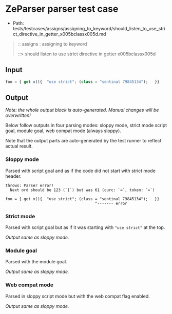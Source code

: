 # ZeParser parser test case

- Path: tests/testcases/assigns/assigning_to_keyword/should_listen_to_use_strict_directive_in_getter_x005bclassx005d.md

> :: assigns : assigning to keyword
>
> ::> should listen to use strict directive in getter x005bclassx005d

## Input

`````js
foo = { get x(){  "use strict"; (class = "sentinal 79845134");   }}
`````

## Output

_Note: the whole output block is auto-generated. Manual changes will be overwritten!_

Below follow outputs in four parsing modes: sloppy mode, strict mode script goal, module goal, web compat mode (always sloppy).

Note that the output parts are auto-generated by the test runner to reflect actual result.

### Sloppy mode

Parsed with script goal and as if the code did not start with strict mode header.

`````
throws: Parser error!
  Next ord should be 123 (`{`) but was 61 (curc: `=`, token: `=`)

foo = { get x(){  "use strict"; (class = "sentinal 79845134");   }}
                                       ^------- error
`````

### Strict mode

Parsed with script goal but as if it was starting with `"use strict"` at the top.

_Output same as sloppy mode._

### Module goal

Parsed with the module goal.

_Output same as sloppy mode._

### Web compat mode

Parsed in sloppy script mode but with the web compat flag enabled.

_Output same as sloppy mode._

